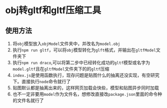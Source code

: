 # obj转gltf和gltf压缩工具

## 使用方法

1. 将`obj`模型放入`objModel`文件夹中，并改名为`model.obj`
2. 执行`npm run gltf`，可以将`obj`模型转化为`glft`格式，并输出在`gltfModel`文件夹下
3. 执行`npm run draco`,可以将第二步中已经转化成功的`gltf`模型或名字为`model.gltf`且在`gltfModel`文件夹下的的`gltf`压缩
4. `index.js`是使用函数执行，现存问题是贴图什么的抽离还没实现，有空研究下。直接执行`node`命令就行了
5. 贴图默认都是抽离出来的，这样网页加载会快些，模型和贴图异步同时加载
6. 也不一定非要用`model`作为文件名，想修改直接改`package.json`里面的命令种的文件名就行了

